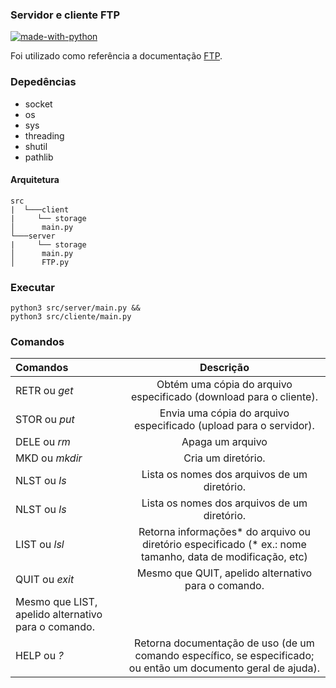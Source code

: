 ### Servidor e cliente FTP

[![made-with-python](https://img.shields.io/badge/Made%20with-Python-1f425f.svg)](https://www.python.org/)

Foi utilizado como referência a documentação [FTP](https://tools.ietf.org/html/rfc959).

### Depedências
* socket
* os
* sys
* threading  
* shutil
* pathlib 

#### Arquitetura
```
src
|  └───client
|     └── storage
│      main.py
└───server
|     └── storage
│      main.py
│      FTP.py
```

### Executar
~~~
python3 src/server/main.py &&
python3 src/cliente/main.py
~~~

### Comandos
| Comandos       |    Descrição   |      
| :-------------   | :----------:   | 
|  RETR ou *get*   | Obtém uma cópia do arquivo especificado (download para o cliente).     | 
|  STOR ou *put*   | Envia uma cópia do arquivo especificado (upload para o servidor).   | 
|  DELE ou *rm*    | Apaga um arquivo   | 
|  MKD ou *mkdir*  | Cria um diretório.   | 
|  NLST ou *ls*    | Lista os nomes dos arquivos de um diretório.   | 
|  NLST ou *ls*    | Lista os nomes dos arquivos de um diretório.   | 
|  LIST ou *lsl*   | Retorna informações* do arquivo ou diretório especificado (* ex.: nome tamanho, data de modificação, etc)  | 
|  QUIT ou *exit*  | Mesmo que QUIT, apelido alternativo para o comando.  | 
Mesmo que LIST, apelido alternativo para o comando. |
|  HELP ou *?*  |Retorna documentação de uso (de um comando específico, se especificado; ou então um documento geral de ajuda). |